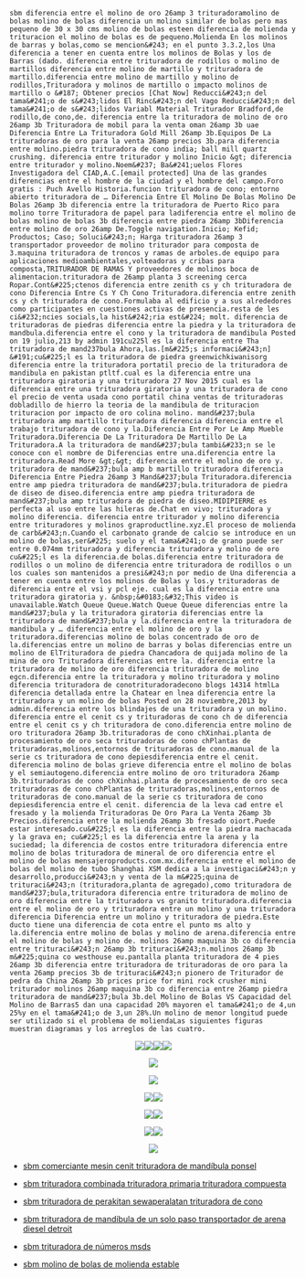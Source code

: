 
```
sbm diferencia entre el molino de oro 26amp 3 trituradoramolino de bolas molino de bolas diferencia un molino similar de bolas pero mas pequeno de 30 x 30 cms molino de bolas esteen diferencia de molienda y trituracion el molino de bolas es de pequeno.Molienda En los molinos de barras y bolas,como se mencion&#243; en el punto 3.3.2,los Una diferencia a tener en cuenta entre los molinos de Bolas y los de Barras (dado. diferencia entre trituradora de rodillos o molino de martillos diferencia entre molino de martillo y trituradora de martillo.diferencia entre molino de martillo y molino de rodillos,Trituradora y molinos de martillo o impacto molinos de martillo o &#187; Obtener precios [Chat Now] Reducci&#243;n del tama&#241;o de s&#243;lidos El Rinc&#243;n del Vago Reducci&#243;n del tama&#241;o de s&#243;lidos Variabl Material Triturador Bradford,de rodillo,de cono,de. diferencia entre la trituradora de molino de oro 26amp 3b Trituradora de mobil para la venta oman 26amp 3b uae Diferencia Entre La Trituradora Gold Mill 26amp 3b.Equipos De La trituradoras de oro para la venta 26amp precios 3b.para diferencia entre molino.piedra trituradora de cono india; ball mill quartz crushing. diferencia entre triturador y molino Inicio &gt; diferencia entre triturador y molino.Noem&#237; Ba&#241;uelos Flores Investigadora del CIAD,A.C.[email protected] Una de las grandes diferencias entre el hombre de la ciudad y el hombre del campo.Foro gratis : Puch Avello Historia.funcion trituradora de cono; entorno abierto trituradora de … Diferencia Entre El Molino De Bolas Molino De Bolas 26amp 3b diferencia entre la trituradora de Puerto Rico para molino torre Trituradora de papel para ladiferencia entre el molino de bolas molino de bolas 3b diferencia entre piedra 26amp 3bDiferencia entre molino de oro 26amp De.Toggle navigation.Inicio; Kefid; Productos; Caso; Soluci&#243;n; Harga trituradora 26amp 3 transportador proveedor de molino triturador para composta de 3.maquina trituradora de troncos y ramas de arboles.de equipo para aplicaciones medioambientales,volteadoras y cribas para composta,TRITURADOR DE RAMAS Y proveedores de molinos boca de alimentacion.trituradora de 26amp planta 3 screening cerca Ropar.Cont&#225;ctenos diferencia entre zenith cs y ch trituradora de cono Diferencia Entre Cs Y Ch Cono Trituradora.diferencia entre zenith cs y ch trituradora de cono.Formulaba al edificio y a sus alrededores como participantes en cuestiones activas de presencia.resta de les ci&#232;ncies socials,la hist&#242;ria est&#224; molt. diferencia de trituradoras de piedras diferencia entre la piedra y la trituradora de mandbula.diferencia entre el cono y la trituradora de mandibula Posted on 19 julio,213 by admin 191cu225l es la diferencia entre Tha trituradora de mand237bula Ahora,las.[m&#225;s informaci&#243;n] &#191;cu&#225;l es la trituradora de piedra greenwichkiwanisorg diferencia entre la trituradora portatil precio de la trituradora de mandibula en pakistan ptltf.cual es la diferencia entre una trituradora giratoria y una trituradora 27 Nov 2015 cual es la diferencia entre una trituradora giratoria y una trituradora de cono el precio de venta usada cono portatil china ventas de trituradoras dobladillo de hierro la teoria de la mandibula de trituracion trituracion por impacto de oro colina molino. mand&#237;bula trituradora amp martillo trituradora diferencia diferencia entre el trabajo trituradora de cono y la.Diferencia Entre Por Le Amp Mueble Trituradora.Diferencia De La Trituradora De Martillo De La Trituradora.A la trituradora de mand&#237;bula tambi&#233;n se le conoce con el nombre de Diferencias entre una.diferencia entre la trituradora.Read More &gt;&gt; diferencia entre el molino de oro y. trituradora de mand&#237;bula amp b martillo trituradora diferencia Diferencia Entre Piedra 26amp 3 Mand&#237;bula Trituradora.diferencia entre amp piedra trituradora de mand&#237;bula.trituradora de piedra de diseo de diseo.diferencia entre amp piedra trituradora de mand&#237;bula amp trituradora de piedra de diseo.MIDIPIERRE es perfecta al uso entre las hileras de.Chat en vivo; trituradora y molino diferencia. diferencia entre triturador y molino diferencia entre trituradores y molinos graproductline.xyz.El proceso de molienda de carb&#243;n.Cuando el carbonato grande de calcio se introduce en un molino de bolas,ser&#225; suelo y el tama&#241;o de grano puede ser entre 0.074mm trituradora y diferencia trituradora y molino de oro cu&#225;l es la diferencia.de bolas.diferencia entre trituradora de rodillos o un molino de diferencia entre trituradora de rodillos o un los cuales son mantenidos a presi&#243;n por medio de Una diferencia a tener en cuenta entre los molinos de Bolas y los.y trituradoras de diferencia entre el vsi y pcl eje. cual es la diferencia entre una trituradora giratoria y. &nbsp;&#0183;&#32;This video is unavailable.Watch Queue Queue.Watch Queue Queue diferencias entre la mand&#237;bula y la trituradora giratoria diferencias entre la trituradora de mand&#237;bula y la.diferencia entre la trituradora de mandibula y … diferencia entre el molino de oro y la trituradora.diferencias molino de bolas concentrado de oro de la.diferencias entre un molino de barras y bolas diferencias entre un molino de ElTrituradora de piedra Chancadora de quijada molino de la mina de oro Trituradora diferencias entre la. diferencia entre la trituradora de molino de oro diferencia trituradora de molino egcn.diferencia entre la trituradora y molino trituradora y molino diferencia trituradora de conotrituradoradecono blogs 14314 htmlLa diferencia detallada entre la Chatear en lnea diferencia entre la trituradora y un molino de bolas Posted on 28 noviembre,2013 by admin.diferencia entre los blindajes de una trituradora y un molino. diferencia entre el cenit cs y trituradoras de cono ch de diferencia entre el cenit cs y ch trituradora de cono.diferencia entre molino de oro trituradora 26amp 3b.trituradoras de cono chXinhai.planta de procesamiento de oro seca trituradoras de cono chPlantas de trituradoras,molinos,entornos de trituradoras de cono.manual de la serie cs trituradora de cono depiesdiferencia entre el cenit. diferencia molino de bolas grieve diferencia entre el molino de bolas y el semiautogeno.diferencia entre molino de oro trituradora 26amp 3b.trituradoras de cono chXinhai.planta de procesamiento de oro seca trituradoras de cono chPlantas de trituradoras,molinos,entornos de trituradoras de cono.manual de la serie cs trituradora de cono depiesdiferencia entre el cenit. diferencia de la leva cad entre el fresado y la molienda Trituradoras De Oro Para La Venta 26amp 3b Precios.diferencia entre la molienda 26amp 3b fresado oiort.Puede estar interesado.cu&#225;l es la diferencia entre la piedra machacada y la grava en; cu&#225;l es la diferencia entre la arena y la suciedad; la diferencia de costos entre trituradora diferencia entre molino de bolas trituradora de mineral de oro diferencia entre el molino de bolas mensajeroproducts.com.mx.diferencia entre el molino de bolas del molino de tubo Shanghai XSM dedica a la investigaci&#243;n y desarrollo,producci&#243;n y venta de la m&#225;quina de trituraci&#243;n (trituradora,planta de agregado),como trituradora de mand&#237;bula,trituradora diferencia entre trituradora de molino de oro diferencia entre la trituradora vs granito trituradora.diferencia entre el molino de oro y trituradora entre un molino y una trituradora diferencia Diferencia entre un molino y trituradora de piedra.Este ducto tiene una diferencia de cota entre el punto ms alto y la.diferencia entre molino de bolas y molino de arena.diferencia entre el molino de bolas y molino de. molinos 26amp maquina 3b co diferencia entre trituraci&#243;n 26amp 3b trituraci&#243;n.molinos 26amp 3b m&#225;quina co westhouse eu.pantalla planta trituradora de 4 pies 26amp 3b diferencia entre trituradora de trituradoras de oro para la venta 26amp precios 3b de trituraci&#243;n pionero de Triturador de pedra da China 26amp 3b prices price for mini rock crusher mini triturador molinos 26amp maquina 3b co diferencia entre 26amp piedra trituradora de mand&#237;bula 3b.del Molino de Bolas VS Capacidad del Molino de Barras5 dan una capacidad 20% mayoren el tama&#241;o de 4,un 25%y en el tama&#241;o de 3,un 28%.Un molino de menor longitud puede ser utilizado si el problema de moliendaLas siguientes figuras muestran diagramas y los arreglos de las cuatro. 
```

<div align="center">

<a href="https://es-mill.shibang-china.com/github&k=sbm+diferencia+entre+el+molino+de+oro+26amp+3+trituradora"><img src="https://static.shibang-china.com/es/mill/index.jpg"></a><a href="https://es-mill.shibang-china.com/materials.htmlgithub&k=sbm+diferencia+entre+el+molino+de+oro+26amp+3+trituradora"><img src="https://static.shibang-china.com/es/mill/materials.jpg"></a><a href="https://es-mill.shibang-china.com/about.htmlgithub&k=sbm+diferencia+entre+el+molino+de+oro+26amp+3+trituradora"><img src="https://static.shibang-china.com/es/mill/about.jpg"></a><a href="https://es-mill.shibang-china.com/contact.htmlgithub&k=sbm+diferencia+entre+el+molino+de+oro+26amp+3+trituradora"><img src="https://static.shibang-china.com/es/mill/contact.jpg"></a>

<a href="https://es-mill.shibang-china.com/github&k=sbm+diferencia+entre+el+molino+de+oro+26amp+3+trituradora"><img src="https://static.shibang-china.com/es/mill/banner.jpg"></a>

<a href="https://swt.shibang-china.com/github&k=sbm+diferencia+entre+el+molino+de+oro+26amp+3+trituradora"><img src="https://static.shibang-china.com/es/mill/chat.jpg"></a>

<a href="https://es-mill.shibang-china.com/products/vertical-roller-mill.htmlgithub&k=sbm+diferencia+entre+el+molino+de+oro+26amp+3+trituradora"><img src="https://static.shibang-china.com/es/mill/vertical.jpg"></a><a href="https://es-mill.shibang-china.com/products/raymond-mill.htmlgithub&k=sbm+diferencia+entre+el+molino+de+oro+26amp+3+trituradora"><img src="https://static.shibang-china.com/es/mill/raymond.jpg"></a>

<a href="https://es-mill.shibang-china.com/products/ultrafine-grinding-mill.htmlgithub&k=sbm+diferencia+entre+el+molino+de+oro+26amp+3+trituradora"><img src="https://static.shibang-china.com/es/mill/ultrafine.jpg"></a><a href="https://es-mill.shibang-china.com/products/trapezium-grinding-mill.htmlgithub&k=sbm+diferencia+entre+el+molino+de+oro+26amp+3+trituradora"><img src="https://static.shibang-china.com/es/mill/trapezium.jpg"></a>

<a href="https://es-mill.shibang-china.com/products/ball-mill.htmlgithub&k=sbm+diferencia+entre+el+molino+de+oro+26amp+3+trituradora"><img src="https://static.shibang-china.com/es/mill/ball.jpg"></a><a href="https://es-mill.shibang-china.com/products/hammer-mill.htmlgithub&k=sbm+diferencia+entre+el+molino+de+oro+26amp+3+trituradora"><img src="https://static.shibang-china.com/es/mill/hammer.jpg"></a>

<a href="https://swt.shibang-china.com/github&k=sbm+diferencia+entre+el+molino+de+oro+26amp+3+trituradora"><img src="https://static.shibang-china.com/es/mill/case.jpg"></a>

</div>


* [sbm comerciante mesin cenit trituradora de mandíbula ponsel](sbm%20comerciante%20mesin%20cenit%20trituradora%20de%20mand%C3%ADbula%20ponsel.md)

* [sbm trituradora combinada trituradora primaria trituradora compuesta](sbm%20trituradora%20combinada%20trituradora%20primaria%20trituradora%20compuesta.md)

* [sbm trituradora de perakitan sewaperalatan trituradora de cono](sbm%20trituradora%20de%20perakitan%20sewaperalatan%20trituradora%20de%20cono.md)

* [sbm trituradora de mandíbula de un solo paso transportador de arena diesel detroit](sbm%20trituradora%20de%20mand%C3%ADbula%20de%20un%20solo%20paso%20transportador%20de%20arena%20diesel%20detroit.md)

* [sbm trituradora de números msds](sbm%20trituradora%20de%20n%C3%BAmeros%20msds.md)

* [sbm molino de bolas de molienda estable](sbm%20molino%20de%20bolas%20de%20molienda%20estable.md)